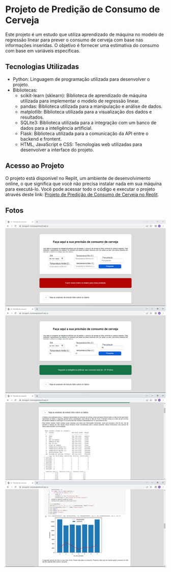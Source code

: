 # Projeto de Predição de Consumo de Cerveja

Este projeto é um estudo que utiliza aprendizado de máquina no modelo de regressão linear para prever o consumo de cerveja com base nas informações inseridas. O objetivo é fornecer uma estimativa do consumo com base em variáveis específicas.

## Tecnologias Utilizadas

- Python: Linguagem de programação utilizada para desenvolver o projeto.
- Bibliotecas:
  - scikit-learn (sklearn): Biblioteca de aprendizado de máquina utilizada para implementar o modelo de regressão linear.
  - pandas: Biblioteca utilizada para a manipulação e análise de dados.
  - matplotlib: Biblioteca utilizada para a visualização dos dados e resultados.
  - SQLite3: Biblioteca utilizada para a integração com um banco de dados para a inteligência artificial.
  - Flask: Biblioteca utilizada para a comunicação da API entre o backend e frontent.
  - HTML, JavaScript e CSS: Tecnologias web utilizadas para desenvolver a interface do projeto.

## Acesso ao Projeto

O projeto está disponível no Replit, um ambiente de desenvolvimento online, o que significa que você não precisa instalar nada em sua máquina para executá-lo. Você pode acessar todo o código e executar o projeto através deste link: [Projeto de Predição de Consumo de Cerveja no Replit](https://replit.com/@MarianaPacheco9/cervejaml).

## Fotos
![1](./imagensFinais/1.PNG)
![2](./imagensFinais/2.PNG)
![3](./imagensFinais/3.PNG)
![4](./imagensFinais/4.PNG)

